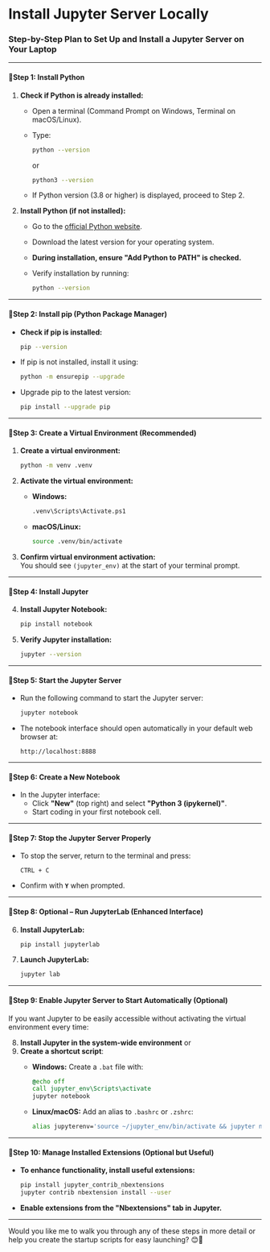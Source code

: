 # Install Jupyter Server Locally

### **Step-by-Step Plan to Set Up and Install a Jupyter Server on Your Laptop**

---

#### 🚀**Step 1: Install Python**

1. **Check if Python is already installed:**
    - Open a terminal (Command Prompt on Windows, Terminal on macOS/Linux).
    - Type:
        
        ```bash
        python --version
        ```
        
        or
        
        ```bash
        python3 --version
        ```
        
    - If Python version (3.8 or higher) is displayed, proceed to Step 2.
2. **Install Python (if not installed):**
    - Go to the [official Python website](https://www.python.org/downloads/).
    - Download the latest version for your operating system.
    - **During installation, ensure "Add Python to PATH" is checked.**
    - Verify installation by running:
        
        ```bash
        python --version
        ```
        

---

#### 🚀**Step 2: Install pip (Python Package Manager)**

- **Check if pip is installed:**
    
    ```bash
    pip --version
    ```
    
- If pip is not installed, install it using:
    
    ```bash
    python -m ensurepip --upgrade
    ```
    
- Upgrade pip to the latest version:
    
    ```bash
    pip install --upgrade pip
    ```
    

---

#### 🚀**Step 3: Create a Virtual Environment (Recommended)**

1. **Create a virtual environment:**
    
    ```bash
    python -m venv .venv
    ```
    
2. **Activate the virtual environment:**
    - **Windows:**
        
        ```bash
        .venv\Scripts\Activate.ps1
        ```
        
    - **macOS/Linux:**
        
        ```bash
        source .venv/bin/activate
        ```
        
3. **Confirm virtual environment activation:**  
    You should see `(jupyter_env)` at the start of your terminal prompt.

---

#### 🚀**Step 4: Install Jupyter**

4. **Install Jupyter Notebook:**
    
    ```bash
    pip install notebook
    ```
    
5. **Verify Jupyter installation:**
    
    ```bash
    jupyter --version
    ```
    

---

#### 🚀**Step 5: Start the Jupyter Server**

- Run the following command to start the Jupyter server:
    
    ```bash
    jupyter notebook
    ```
    
- The notebook interface should open automatically in your default web browser at:
    
    ```
    http://localhost:8888
    ```
    

---

#### 🚀**Step 6: Create a New Notebook**

- In the Jupyter interface:
    - Click **"New"** (top right) and select **"Python 3 (ipykernel)"**.
    - Start coding in your first notebook cell.

---

#### 🚀**Step 7: Stop the Jupyter Server Properly**

- To stop the server, return to the terminal and press:
    
    ```
    CTRL + C
    ```
    
- Confirm with **`Y`** when prompted.

---

#### 🚀**Step 8: Optional – Run JupyterLab (Enhanced Interface)**

6. **Install JupyterLab:**
    
    ```bash
    pip install jupyterlab
    ```
    
7. **Launch JupyterLab:**
    
    ```bash
    jupyter lab
    ```
    

---

#### 🚀**Step 9: Enable Jupyter Server to Start Automatically (Optional)**

If you want Jupyter to be easily accessible without activating the virtual environment every time:

8. **Install Jupyter in the system-wide environment** or
9. **Create a shortcut script**:
    - **Windows:** Create a `.bat` file with:
        
        ```bat
        @echo off
        call jupyter_env\Scripts\activate
        jupyter notebook
        ```
        
    - **Linux/macOS:** Add an alias to `.bashrc` or `.zshrc`:
        
        ```bash
        alias jupyterenv='source ~/jupyter_env/bin/activate && jupyter notebook'
        ```
        

---

#### 🚀**Step 10: Manage Installed Extensions (Optional but Useful)**

- **To enhance functionality, install useful extensions:**
    
    ```bash
    pip install jupyter_contrib_nbextensions
    jupyter contrib nbextension install --user
    ```
    
- **Enable extensions from the "Nbextensions" tab in Jupyter.**

---

Would you like me to walk you through any of these steps in more detail or help you create the startup scripts for easy launching? 😊🚀